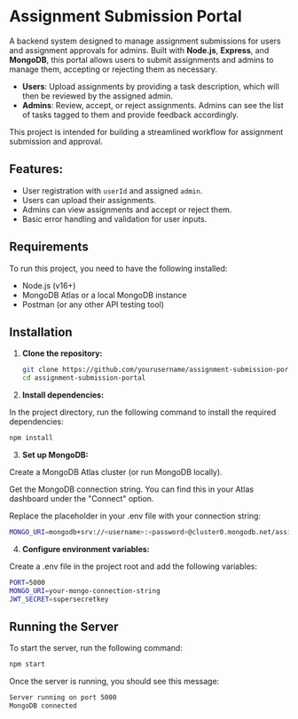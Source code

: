 # Assignment Submission Portal

A backend system designed to manage assignment submissions for users and assignment approvals for admins. Built with **Node.js**, **Express**, and **MongoDB**, this portal allows users to submit assignments and admins to manage them, accepting or rejecting them as necessary.

- **Users**: Upload assignments by providing a task description, which will then be reviewed by the assigned admin.
- **Admins**: Review, accept, or reject assignments. Admins can see the list of tasks tagged to them and provide feedback accordingly.

This project is intended for building a streamlined workflow for assignment submission and approval.

## Features:

- User registration with `userId` and assigned `admin`.
- Users can upload their assignments.
- Admins can view assignments and accept or reject them.
- Basic error handling and validation for user inputs.

## Requirements

To run this project, you need to have the following installed:

- Node.js (v16+)
- MongoDB Atlas or a local MongoDB instance
- Postman (or any other API testing tool)

## Installation

1. **Clone the repository:**

   ```bash
   git clone https://github.com/yourusername/assignment-submission-portal.git
   cd assignment-submission-portal
2. **Install dependencies:**

In the project directory, run the following command to install the required dependencies:

   ```bash
   npm install
```
3. **Set up MongoDB:**

Create a MongoDB Atlas cluster (or run MongoDB locally).

Get the MongoDB connection string. You can find this in your Atlas dashboard under the "Connect" option.

Replace the placeholder in your .env file with your connection string:

```bash
MONGO_URI=mongodb+srv://<username>:<password>@cluster0.mongodb.net/assignmentPortal?retryWrites=true&w=majority
```
4. **Configure environment variables:**

Create a .env file in the project root and add the following variables:
```bash
PORT=5000
MONGO_URI=your-mongo-connection-string
JWT_SECRET=supersecretkey
```
## Running the Server
To start the server, run the following command:
```bash
npm start
```
Once the server is running, you should see this message:
```bash
Server running on port 5000
MongoDB connected
```




